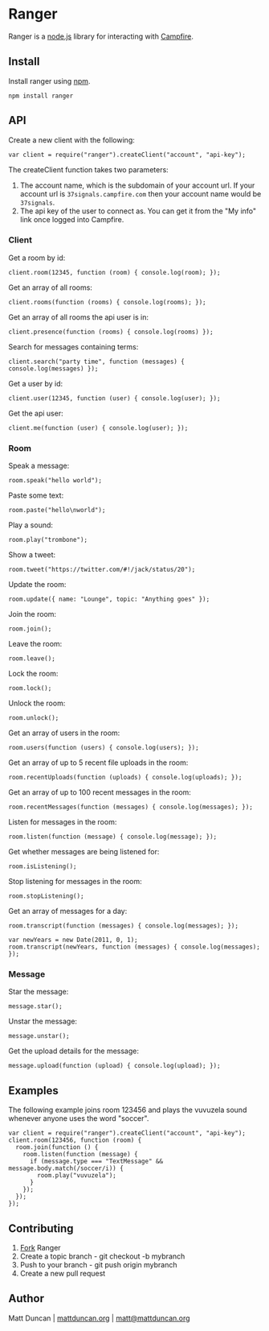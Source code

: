 Ranger
======

Ranger is a [node.js](http://nodejs.org/) library for interacting with [Campfire](http://campfirenow.com/).

Install
-------
Install ranger using [npm](http://npmjs.org/).

    npm install ranger

API
---
Create a new client with the following:

    var client = require("ranger").createClient("account", "api-key");

The createClient function takes two parameters:

1. The account name, which is the subdomain of your account url.  If your account url is `37signals.campfire.com` then your account name would be `37signals`.
2. The api key of the user to connect as.  You can get it from the "My info" link once logged into Campfire.

### Client
Get a room by id:

    client.room(12345, function (room) { console.log(room); });

Get an array of all rooms:

    client.rooms(function (rooms) { console.log(rooms); });

Get an array of all rooms the api user is in:

    client.presence(function (rooms) { console.log(rooms) });

Search for messages containing terms:

    client.search("party time", function (messages) { console.log(messages) });

Get a user by id:

    client.user(12345, function (user) { console.log(user); });

Get the api user:

    client.me(function (user) { console.log(user); });

### Room
Speak a message:

    room.speak("hello world");

Paste some text:

    room.paste("hello\nworld");

Play a sound:

    room.play("trombone");

Show a tweet:

    room.tweet("https://twitter.com/#!/jack/status/20");

Update the room:

    room.update({ name: "Lounge", topic: "Anything goes" });

Join the room:

    room.join();

Leave the room:

    room.leave();

Lock the room:

    room.lock();

Unlock the room:

    room.unlock();

Get an array of users in the room:

    room.users(function (users) { console.log(users); });

Get an array of up to 5 recent file uploads in the room:

    room.recentUploads(function (uploads) { console.log(uploads); });

Get an array of up to 100 recent messages in the room:

    room.recentMessages(function (messages) { console.log(messages); });

Listen for messages in the room:

    room.listen(function (message) { console.log(message); });

Get whether messages are being listened for:

    room.isListening();

Stop listening for messages in the room:

    room.stopListening();

Get an array of messages for a day:

    room.transcript(function (messages) { console.log(messages); });

    var newYears = new Date(2011, 0, 1);
    room.transcript(newYears, function (messages) { console.log(messages); });

### Message
Star the message:

    message.star();

Unstar the message:

    message.unstar();

Get the upload details for the message:

    message.upload(function (upload) { console.log(upload); });


Examples
--------
The following example joins room 123456 and plays the vuvuzela sound whenever
anyone uses the word "soccer".

    var client = require("ranger").createClient("account", "api-key");
    client.room(123456, function (room) {
      room.join(function () {
        room.listen(function (message) {
          if (message.type === "TextMessage" && message.body.match(/soccer/i)) {
            room.play("vuvuzela");
          }
        });
      });
    });

Contributing
------------

1. [Fork](http://help.github.com/fork-a-repo/) Ranger
2. Create a topic branch - git checkout -b mybranch
3. Push to your branch - git push origin mybranch
4. Create a new pull request

Author
------
Matt Duncan | [mattduncan.org](http://mattduncan.org) | [matt@mattduncan.org](mailto:matt@mattduncan.org)
